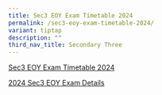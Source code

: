 ```yaml
---
title: Sec3 EOY Exam Timetable 2024
permalink: /sec3-eoy-exam-timetable-2024/
variant: tiptap
description: ""
third_nav_title: Secondary Three
---
```

<p><a href="/files/Exam Timetable 2024/2024_NSS_End_of_Year_Exam_Timetable__Sec3.pdf" rel="noopener noreferrer nofollow" target="_blank">Sec3 EOY Exam Timetable 2024</a>
</p>
<p><a href="https://for.edu.sg/2024-nss-t4eye-s3" rel="noopener nofollow" target="_blank"> 2024 Sec3 EOY Exam Details </a>
</p>